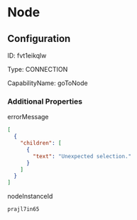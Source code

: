 # Node
## Configuration
ID:  fvt1eikqlw

Type: CONNECTION 

CapabilityName: goToNode






### Additional Properties
errorMessage
```json 
[
  {
    "children": [
      {
        "text": "Unexpected selection."
      }
    ]
  }
]
```


nodeInstanceId
```string 
prajl7in65
```





